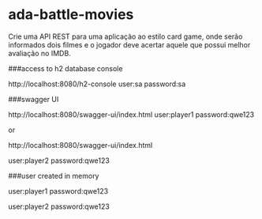 # ada-battle-moviesCrie uma API REST para uma aplicação ao estilo card game, onde serão informados dois filmes e o jogador deve acertar aquele que possui melhor avaliação no IMDB.###access to h2 database consolehttp://localhost:8080/h2-consoleuser:sapassword:sa###swagger UIhttp://localhost:8080/swagger-ui/index.htmluser:player1password:qwe123orhttp://localhost:8080/swagger-ui/index.htmluser:player2password:qwe123###user created in memoryuser:player1password:qwe123user:player2password:qwe123
